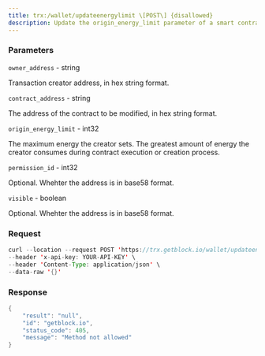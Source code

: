 ```yaml
---
title: trx:/wallet/updateenergylimit \[POST\] {disallowed}
description: Update the origin_energy_limit parameter of a smart contractStarting with Java-Tron Odyssey 3.2 release, this parameter is requiredfor deploying new contracts, and the value should be larger than 0. Forcontracts already deployed on the Mainnet prior to Odyssey 3.2, thevalue is stored as 0, but treated as maximum = 10,000,000.
---
```


### Parameters


`owner_address` - string

Transaction creator address, in hex string format.

`contract_address` - string

The address of the contract to be modified, in hex string format.

`origin_energy_limit` - int32

The maximum energy the creator sets. The greatest amount of energy the
creator consumes during contract execution or creation process.

`permission_id` - int32

Optional. Whehter the address is in base58 format.

`visible` - boolean

Optional. Whehter the address is in base58 format.

### Request

``` java
curl --location --request POST 'https://trx.getblock.io/wallet/updateenergylimit' \
--header 'x-api-key: YOUR-API-KEY' \
--header 'Content-Type: application/json' \
--data-raw '{}'
```

###  Response

``` java
{
    "result": "null",
    "id": "getblock.io",
    "status_code": 405,
    "message": "Method not allowed"
}
```

